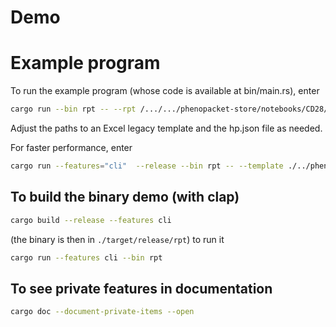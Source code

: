 # Demo

# Example program
To run the example program (whose code is available at bin/main.rs), enter
```bash
cargo run --bin rpt -- --rpt /.../.../phenopacket-store/notebooks/CD28/input/CD28_IMD123_individuals.xlsx --json /.../.../hp.json 
```
Adjust the paths to an Excel legacy template and the hp.json file as needed.

For faster performance, enter
```bash
cargo run --features="cli"  --release --bin rpt -- --template ./../phenopacket-store/notebooks/CD28/input/CD28_IMD123_individuals.xlsx --json ./../../data/hpo/hp.json 
```



## To build the binary demo (with clap)
```bash
cargo build --release --features cli
```
(the binary is then in ``./target/release/rpt``)
to run it
```bash
cargo run --features cli --bin rpt
```

## To see private features in documentation
```bash
cargo doc --document-private-items --open
```